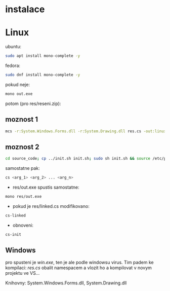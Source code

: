 # instalace

# Linux

ubuntu:

```bash
sudo apt install mono-complete -y
```

fedora:

```bash
sudo dnf install mono-complete -y
```

pokud neje:

```bash
mono out.exe
```

potom (pro res/reseni.zip):

## moznost 1

```bash
mcs -r:System.Windows.Forms.dll -r:System.Drawing.dll res.cs -out:linux.exe -debug /nowarn:1591 -warn:0 && mono linux.exe
```

## moznost 2
```bash
cd source_code; cp ../init.sh init.sh; sudo sh init.sh && source /etc/profile.d/00-aliases.sh;cs
```

samostatne pak:

```bash
cs <arg_1> <arg_2> ... <arg_n>
```

- res/out.exe spustis samostatne:

```bash
mono res/out.exe
```

- pokud je res/linked.cs modifikovano:

```bash
cs-linked
```

- obnoveni:

```bash
cs-init
```

## Windows

pro spusteni je *win.exe*, ten je ale podle windowsu virus. Tim padem ke kompilaci: *res.cs* obalit namespacem a vlozit ho a kompilovat v novym projektu ve VS… 

Knihovny: System.Windows.Forms.dll, System.Drawing.dll
